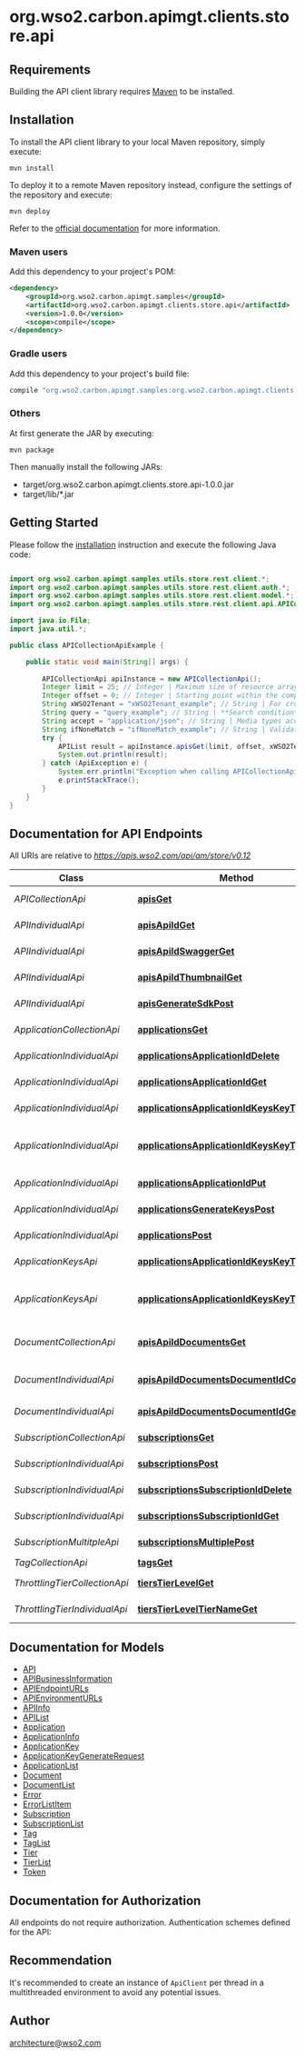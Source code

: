 # org.wso2.carbon.apimgt.clients.store.api

## Requirements

Building the API client library requires [Maven](https://maven.apache.org/) to be installed.

## Installation

To install the API client library to your local Maven repository, simply execute:

```shell
mvn install
```

To deploy it to a remote Maven repository instead, configure the settings of the repository and execute:

```shell
mvn deploy
```

Refer to the [official documentation](https://maven.apache.org/plugins/maven-deploy-plugin/usage.html) for more information.

### Maven users

Add this dependency to your project's POM:

```xml
<dependency>
    <groupId>org.wso2.carbon.apimgt.samples</groupId>
    <artifactId>org.wso2.carbon.apimgt.clients.store.api</artifactId>
    <version>1.0.0</version>
    <scope>compile</scope>
</dependency>
```

### Gradle users

Add this dependency to your project's build file:

```groovy
compile "org.wso2.carbon.apimgt.samples:org.wso2.carbon.apimgt.clients.store.api:1.0.0"
```

### Others

At first generate the JAR by executing:

    mvn package

Then manually install the following JARs:

* target/org.wso2.carbon.apimgt.clients.store.api-1.0.0.jar
* target/lib/*.jar

## Getting Started

Please follow the [installation](#installation) instruction and execute the following Java code:

```java

import org.wso2.carbon.apimgt.samples.utils.store.rest.client.*;
import org.wso2.carbon.apimgt.samples.utils.store.rest.client.auth.*;
import org.wso2.carbon.apimgt.samples.utils.store.rest.client.model.*;
import org.wso2.carbon.apimgt.samples.utils.store.rest.client.api.APICollectionApi;

import java.io.File;
import java.util.*;

public class APICollectionApiExample {

    public static void main(String[] args) {
        
        APICollectionApi apiInstance = new APICollectionApi();
        Integer limit = 25; // Integer | Maximum size of resource array to return. 
        Integer offset = 0; // Integer | Starting point within the complete list of items qualified. 
        String xWSO2Tenant = "xWSO2Tenant_example"; // String | For cross-tenant invocations, this is used to specify the tenant domain, where the resource need to be   retirieved from. 
        String query = "query_example"; // String | **Search condition**.  You can search in attributes by using an **\"<attribute>:\"** modifier.  Eg. \"provider:wso2\" will match an API if the provider of the API is exactly \"wso2\".  Additionally you can use wildcards.  Eg. \"provider:wso2*\" will match an API if the provider of the API starts with \"wso2\".  Supported attribute modifiers are [**version, context, status, description, subcontext, doc, provider, tag**]  If no advanced attribute modifier has been specified, search will match the given query string against API Name. 
        String accept = "application/json"; // String | Media types acceptable for the response. Default is application/json. 
        String ifNoneMatch = "ifNoneMatch_example"; // String | Validator for conditional requests; based on the ETag of the formerly retrieved variant of the resource. 
        try {
            APIList result = apiInstance.apisGet(limit, offset, xWSO2Tenant, query, accept, ifNoneMatch);
            System.out.println(result);
        } catch (ApiException e) {
            System.err.println("Exception when calling APICollectionApi#apisGet");
            e.printStackTrace();
        }
    }
}

```

## Documentation for API Endpoints

All URIs are relative to *https://apis.wso2.com/api/am/store/v0.12*

Class | Method | HTTP request | Description
------------ | ------------- | ------------- | -------------
*APICollectionApi* | [**apisGet**](docs/APICollectionApi.md#apisGet) | **GET** /apis | Retrieve/Search APIs 
*APIIndividualApi* | [**apisApiIdGet**](docs/APIIndividualApi.md#apisApiIdGet) | **GET** /apis/{apiId} | Get details of an API 
*APIIndividualApi* | [**apisApiIdSwaggerGet**](docs/APIIndividualApi.md#apisApiIdSwaggerGet) | **GET** /apis/{apiId}/swagger | Get swagger definition 
*APIIndividualApi* | [**apisApiIdThumbnailGet**](docs/APIIndividualApi.md#apisApiIdThumbnailGet) | **GET** /apis/{apiId}/thumbnail | Get thumbnail image
*APIIndividualApi* | [**apisGenerateSdkPost**](docs/APIIndividualApi.md#apisGenerateSdkPost) | **POST** /apis/generate-sdk/ | Generate SDK for an API 
*ApplicationCollectionApi* | [**applicationsGet**](docs/ApplicationCollectionApi.md#applicationsGet) | **GET** /applications | Retrieve/Search applications 
*ApplicationIndividualApi* | [**applicationsApplicationIdDelete**](docs/ApplicationIndividualApi.md#applicationsApplicationIdDelete) | **DELETE** /applications/{applicationId} | Remove an application 
*ApplicationIndividualApi* | [**applicationsApplicationIdGet**](docs/ApplicationIndividualApi.md#applicationsApplicationIdGet) | **GET** /applications/{applicationId} | Get details of an application 
*ApplicationIndividualApi* | [**applicationsApplicationIdKeysKeyTypeGet**](docs/ApplicationIndividualApi.md#applicationsApplicationIdKeysKeyTypeGet) | **GET** /applications/{applicationId}/keys/{keyType} | Get key details of a given type 
*ApplicationIndividualApi* | [**applicationsApplicationIdKeysKeyTypePut**](docs/ApplicationIndividualApi.md#applicationsApplicationIdKeysKeyTypePut) | **PUT** /applications/{applicationId}/keys/{keyType} | Update grant types and callback url of an application 
*ApplicationIndividualApi* | [**applicationsApplicationIdPut**](docs/ApplicationIndividualApi.md#applicationsApplicationIdPut) | **PUT** /applications/{applicationId} | Update an application 
*ApplicationIndividualApi* | [**applicationsGenerateKeysPost**](docs/ApplicationIndividualApi.md#applicationsGenerateKeysPost) | **POST** /applications/generate-keys | Generate keys for application 
*ApplicationIndividualApi* | [**applicationsPost**](docs/ApplicationIndividualApi.md#applicationsPost) | **POST** /applications | Create a new application 
*ApplicationKeysApi* | [**applicationsApplicationIdKeysKeyTypeGet**](docs/ApplicationKeysApi.md#applicationsApplicationIdKeysKeyTypeGet) | **GET** /applications/{applicationId}/keys/{keyType} | Get key details of a given type 
*ApplicationKeysApi* | [**applicationsApplicationIdKeysKeyTypePut**](docs/ApplicationKeysApi.md#applicationsApplicationIdKeysKeyTypePut) | **PUT** /applications/{applicationId}/keys/{keyType} | Update grant types and callback url of an application 
*DocumentCollectionApi* | [**apisApiIdDocumentsGet**](docs/DocumentCollectionApi.md#apisApiIdDocumentsGet) | **GET** /apis/{apiId}/documents | Get a list of documents of an API 
*DocumentIndividualApi* | [**apisApiIdDocumentsDocumentIdContentGet**](docs/DocumentIndividualApi.md#apisApiIdDocumentsDocumentIdContentGet) | **GET** /apis/{apiId}/documents/{documentId}/content | Get the content of an API document 
*DocumentIndividualApi* | [**apisApiIdDocumentsDocumentIdGet**](docs/DocumentIndividualApi.md#apisApiIdDocumentsDocumentIdGet) | **GET** /apis/{apiId}/documents/{documentId} | Get a document of an API 
*SubscriptionCollectionApi* | [**subscriptionsGet**](docs/SubscriptionCollectionApi.md#subscriptionsGet) | **GET** /subscriptions | Get all subscriptions 
*SubscriptionIndividualApi* | [**subscriptionsPost**](docs/SubscriptionIndividualApi.md#subscriptionsPost) | **POST** /subscriptions | Add a new subscription 
*SubscriptionIndividualApi* | [**subscriptionsSubscriptionIdDelete**](docs/SubscriptionIndividualApi.md#subscriptionsSubscriptionIdDelete) | **DELETE** /subscriptions/{subscriptionId} | Remove a subscription 
*SubscriptionIndividualApi* | [**subscriptionsSubscriptionIdGet**](docs/SubscriptionIndividualApi.md#subscriptionsSubscriptionIdGet) | **GET** /subscriptions/{subscriptionId} | Get details of a subscription 
*SubscriptionMultitpleApi* | [**subscriptionsMultiplePost**](docs/SubscriptionMultitpleApi.md#subscriptionsMultiplePost) | **POST** /subscriptions/multiple | Add new subscriptions 
*TagCollectionApi* | [**tagsGet**](docs/TagCollectionApi.md#tagsGet) | **GET** /tags | Get all tags 
*ThrottlingTierCollectionApi* | [**tiersTierLevelGet**](docs/ThrottlingTierCollectionApi.md#tiersTierLevelGet) | **GET** /tiers/{tierLevel} | Get available tiers 
*ThrottlingTierIndividualApi* | [**tiersTierLevelTierNameGet**](docs/ThrottlingTierIndividualApi.md#tiersTierLevelTierNameGet) | **GET** /tiers/{tierLevel}/{tierName} | Get details of a tier 


## Documentation for Models

 - [API](docs/API.md)
 - [APIBusinessInformation](docs/APIBusinessInformation.md)
 - [APIEndpointURLs](docs/APIEndpointURLs.md)
 - [APIEnvironmentURLs](docs/APIEnvironmentURLs.md)
 - [APIInfo](docs/APIInfo.md)
 - [APIList](docs/APIList.md)
 - [Application](docs/Application.md)
 - [ApplicationInfo](docs/ApplicationInfo.md)
 - [ApplicationKey](docs/ApplicationKey.md)
 - [ApplicationKeyGenerateRequest](docs/ApplicationKeyGenerateRequest.md)
 - [ApplicationList](docs/ApplicationList.md)
 - [Document](docs/Document.md)
 - [DocumentList](docs/DocumentList.md)
 - [Error](docs/Error.md)
 - [ErrorListItem](docs/ErrorListItem.md)
 - [Subscription](docs/Subscription.md)
 - [SubscriptionList](docs/SubscriptionList.md)
 - [Tag](docs/Tag.md)
 - [TagList](docs/TagList.md)
 - [Tier](docs/Tier.md)
 - [TierList](docs/TierList.md)
 - [Token](docs/Token.md)


## Documentation for Authorization

All endpoints do not require authorization.
Authentication schemes defined for the API:

## Recommendation

It's recommended to create an instance of `ApiClient` per thread in a multithreaded environment to avoid any potential issues.

## Author

architecture@wso2.com


